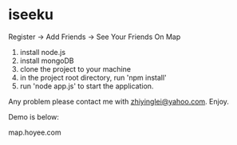 iseeku
======

Register -> Add Friends -> See Your Friends On Map

1. install node.js
2. install mongoDB
3. clone the project to your machine
4. in the project root directory, run 'npm install'
5. run 'node app.js' to start the application. 

Any problem please contact me with zhiyinglei@yahoo.com. Enjoy. 

Demo is below: 

map.hoyee.com 
